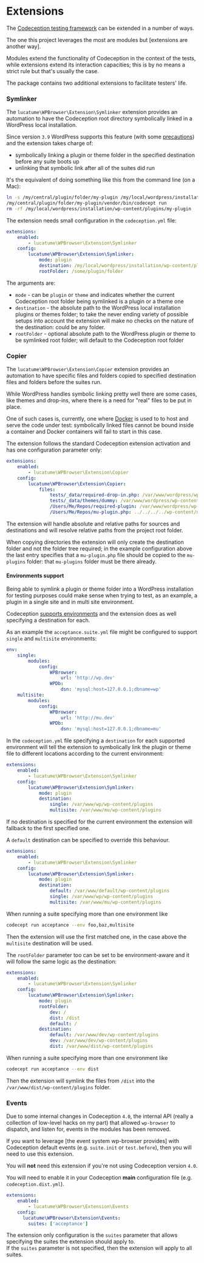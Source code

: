 # Extensions

The [Codeception testing framework](http://codeception.com/ "Codeception - BDD-style PHP testing.") can be extended in a number of ways.  

The one this project leverages the most are modules but [extensions are another way].  

Modules extend the functionality of Codeception in the context of the tests, while extensions extend its interaction capacities; this is by no means a strict rule but that's usually the case.  

The package contains two additional extensions to facilitate testers' life.

### Symlinker

The `lucatume\WPBrowser\Extension\Symlinker` extension provides an automation to have the Codeception root directory symbolically linked in a WordPress local installation.  

Since version `3.9` WordPress supports this feature (with some [precautions](https://make.wordpress.org/core/2014/04/14/symlinked-plugins-in-wordpress-3-9/https://make.wordpress.org/core/2014/04/14/symlinked-plugins-in-wordpress-3-9/)) and the extension takes charge of:

* symbolically linking a plugin or theme folder in the specified destination before any suite boots up
* unlinking that symbolic link after all of the suites did run

It's the equivalent of doing something like this from the command line (on a Mac):

```bash
ln -s /my/central/plugin/folder/my-plugin /my/local/wordpress/installation/wp-content/plugins/my-plugin
/my/central/plugin/folder/my-plugin/vendor/bin/codecept run
rm -rf /my/local/wordpress/installation/wp-content/plugins/my-plugin

```

The extension needs small configuration in the `codeception.yml` file:

```yaml
extensions:
    enabled:
        - lucatume\WPBrowser\Extension\Symlinker
    config:
        lucatume\WPBrowser\Extension\Symlinker:
            mode: plugin
            destination: /my/local/wordpress/installation/wp-content/plugins
            rootFolder: /some/plugin/folder
```

The arguments are:

* `mode` - can be `plugin` or `theme` and indicates whether the current Codeception root folder being symlinked is a plugin or a theme one
* `destination` - the absolute path to the WordPress local installation plugins or themes folder; to take the never ending variety of possible setups into account the extension will make no checks on the nature of the destination: could be any folder.
* `rootFolder` - optional absolute path to the WordPress plugin or theme to be symlinked root folder; will default to the Codeception root folder

### Copier

The `lucatume\WPBrowser\Extension\Copier` extension provides an automation to have specific files and folders copied to specified destination files and folders before the suites run.

While WordPress handles symbolic linking pretty well there are some cases, like themes and drop-ins, where there is a need for "real" files to be put in place.

One of such cases is, currently, one where [Docker](https://www.docker.com/get-started) is used to to host and serve the code under test: symbolically linked files cannot be bound inside a container and Docker containers will fail to start in this case.

The extension follows the standard Codeception extension activation and has one configuration parameter only:


```yaml
extensions:
    enabled:
        - lucatume\WPBrowser\Extension\Copier
    config:
        lucatume\WPBrowser\Extension\Copier:
            files:
                tests/_data/required-drop-in.php: /var/www/wordpress/wp-content/drop-in.php
                tests/_data/themes/dummy: /var/www/wordpress/wp-content/themes/dummy
                /Users/Me/Repos/required-plugin: /var/www/wordpress/wp-content/plugins/required-plugin.php
                /Users/Me/Repos/mu-plugin.php: ../../../../wp-content/mu-plugins/mu-plugin.php
```

The extension will handle absolute and relative paths for sources and destinations and will resolve relative paths from the project root folder.

When copying directories the extension will only create the destination folder and not the folder tree required; in the example configuration above the last entry specifies that a `mu-plugin.php` file should be copied to the `mu-plugins` folder: that `mu-plugins` folder must be there already.

#### Environments support

Being able to symlink a plugin or theme folder into a WordPress installation for testing purposes could make sense when trying to test, as an example, a plugin in a single site and in multi site environment.  

Codeception [supports environments](http://codeception.com/docs/07-AdvancedUsage#Environmentshttp://codeception.com/docs/07-AdvancedUsage#Environments) and the extension does as well specifying a destination for each.

As an example the `acceptance.suite.yml` file might be configured to support `single` and `multisite` environments:

```yaml
env:
    single:
        modules:
            config:
                WPBrowser:
                    url: 'http://wp.dev'
                WPDb:
                    dsn: 'mysql:host=127.0.0.1;dbname=wp'
    multisite:
        modules:
            config:
                WPBrowser:
                    url: 'http://mu.dev'
                WPDb:
                    dsn: 'mysql:host=127.0.0.1;dbname=mu'
```

In the `codeception.yml` file specifying a `destination` for each supported environment will tell the extension to symbolically link the plugin or theme file to different locations according to the current environment:

```yaml
extensions:
    enabled:
        - lucatume\WPBrowser\Extension\Symlinker
    config:
        lucatume\WPBrowser\Extension\Symlinker:
            mode: plugin
            destination:
                single: /var/www/wp/wp-content/plugins
                multisite: /var/www/mu/wp-content/plugins
```

If no destination is specified for the current environment the extension will fallback to the first specified one.  

A `default` destination can be specified to override this behaviour.

```yaml
extensions:
    enabled:
        - lucatume\WPBrowser\Extension\Symlinker
    config:
        lucatume\WPBrowser\Extension\Symlinker:
            mode: plugin
            destination:
                default: /var/www/default/wp-content/plugins
                single: /var/www/wp/wp-content/plugins
                multisite: /var/www/mu/wp-content/plugins
```

When running a suite specifying more than one environment like


```bash
codecept run acceptance --env foo,baz,multisite
```

Then the extension will use the first matched one, in the case above the `multisite` destination will be used.  

The `rootFolder` parameter too can be set to be environment-aware and it will follow the same logic as the destination:


```yaml
extensions:
    enabled:
        - lucatume\WPBrowser\Extension\Symlinker
    config:
        lucatume\WPBrowser\Extension\Symlinker:
            mode: plugin
            rootFolder:
                dev: /
                dist: /dist
                default: /
            destination:
                default: /var/www/dev/wp-content/plugins
                dev: /var/www/dev/wp-content/plugins
                dist: /var/www/dist/wp-content/plugins
```

When running a suite specifying more than one environment like

```bash
codecept run acceptance --env dist
```

Then the extension will symlink the files from `/dist` into the `/var/www/dist/wp-content/plugins` folder.

### Events

Due to some internal changes in Codeception `4.0`, the internal API (really a collection of low-level hacks on my part) that allowed `wp-browser` to dispatch, and listen for, events in the modules has been removed.

If you want to leverage [the event system wp-browser provides] with Codeception default events (e.g. `suite.init` or `test.before`), then you will need to use this extension.

You will **not** need this extension if you're not using Codeception version `4.0`.

You will need to enable it in your Codeception **main** configuration file (e.g. `codeception.dist.yml`).

```yaml
extensions:
    enabled:
        - lucatume\WPBrowser\Extension\Events
    config:
      lucatume\WPBrowser\Extension\Events:
        suites: ['acceptance']
```

The extension only configuration is the `suites` parameter that allows specifying the suites the extension should apply to.  
If the `suites` parameter is not specified, then the extension will apply to all suites.  

[4]: events-api.md
